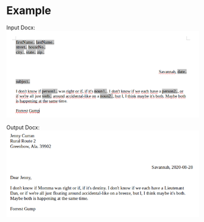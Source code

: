 # Example
Input Docx:
![Input Docx](src/main/resources/examples/image1.png)

Output Docx:
![Output Docx](src/main/resources/examples/image2.png)
